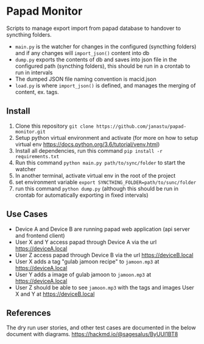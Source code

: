 # Papad Monitor
Scripts to manage export import from papad database to handover to syncthing folders.

* `main.py` is the watcher for changes in the configured (syncthing folders) and if any changes will `import_json()` content into db
* `dump.py` exports the contents of db and saves into json file in the configured path (syncthing folders), this should be run in a crontab to run in intervals
* The dumped JSON file naming convention is macid.json
* `load.py` is where `import_json()` is defined, and manages the merging of content, ex. tags.

## Install
1. Clone this repository `git clone https://github.com/janastu/papad-monitor.git`
2. Setup python virtual environment and activate (for more on how to setup virtual env https://docs.python.org/3.6/tutorial/venv.html)
3. Install all dependencies, run this command `pip install -r requirements.txt`
4. Run this command `python main.py path/to/sync/folder` to start the watcher
5. In another terminal, activate virtual env in the root of the project
6. set environment variable `export SYNCTHING_FOLDER=path/to/sunc/folder`
7. run this command `python dump.py` (although this should be run in crontab for automatically exporting in fixed intervals)

## Use Cases
* Device A and Device B are running papad web application (api server and frontend client)
* User X and Y access papad through Device A via the url https://deviceA.local
* User Z access papad through Device B via the url https://deviceB.local
* User X adds a tag "gulab jamoon recipe" to `jamoon.mp3` at https://deviceA.local
* User Y adds a image of gulab jamoon to `jamoon.mp3` at https://deviceA.local
* User Z should be able to see `jamoon.mp3` with the tags and images  User X and Y at https://deviceB.local

## References
The dry run user stories, and other test cases are documented in the below document with diagrams. 
https://hackmd.io/@sagesalus/ByUUI1BT8
